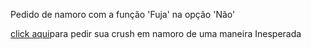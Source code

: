 Pedido de namoro  com a função 'Fuja' na opção 'Não'

[click aqui](https://sanped07.github.io/b_fujao/)para pedir sua crush em namoro de uma maneira Inesperada
